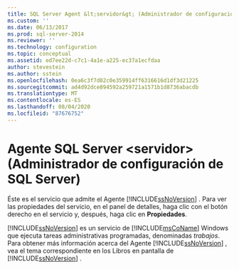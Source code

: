 ```yaml
---
title: SQL Server Agent &lt;servidor&gt; (Administrador de configuración de SQL Server) | Microsoft Docs
ms.custom: ''
ms.date: 06/13/2017
ms.prod: sql-server-2014
ms.reviewer: ''
ms.technology: configuration
ms.topic: conceptual
ms.assetid: ed7ee22d-c7c1-4a1e-a225-ec37a1ecfdaa
author: stevestein
ms.author: sstein
ms.openlocfilehash: 0ea6c3f7d02c0e359914ff6316616d1df3d21225
ms.sourcegitcommit: ad4d92dce894592a259721a1571b1d8736abacdb
ms.translationtype: MT
ms.contentlocale: es-ES
ms.lasthandoff: 08/04/2020
ms.locfileid: "87676752"
---
```

# <a name="sql-server-agent-ltservergt-sql-server-configuration-manager"></a>Agente SQL Server &lt;servidor&gt; (Administrador de configuración de SQL Server)
  Éste es el servicio que admite el Agente [!INCLUDE[ssNoVersion](../../includes/ssnoversion-md.md)] . Para ver las propiedades del servicio, en el panel de detalles, haga clic con el botón derecho en el servicio y, después, haga clic en **Propiedades**.  
  
 [!INCLUDE[ssNoVersion](../../includes/ssnoversion-md.md)] es un servicio de [!INCLUDE[msCoName](../../includes/msconame-md.md)] Windows que ejecuta tareas administrativas programadas, denominadas *trabajos*. Para obtener más información acerca del Agente [!INCLUDE[ssNoVersion](../../includes/ssnoversion-md.md)] , vea el tema correspondiente en los Libros en pantalla de [!INCLUDE[ssNoVersion](../../includes/ssnoversion-md.md)] .  
  
  
